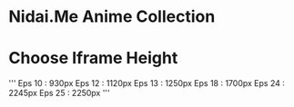 # Nidai.Me Anime Collection

# Choose Iframe Height
'''
Eps 10 : 930px
Eps 12 : 1120px
Eps 13 : 1250px
Eps 18 : 1700px
Eps 24 : 2245px
Eps 25 : 2250px
'''
